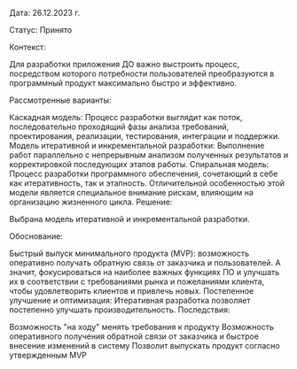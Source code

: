 Дата: 26.12.2023 г.

Статус: Принято

Контекст:

Для разработки приложения ДО важно выстроить процесс, посредством которого потребности пользователей преобразуются в программный продукт максимально быстро и эффективно.

Рассмотренные варианты:

Каскадная модель: Процесс разработки выглядит как поток, последовательно проходящий фазы анализа требований, проектирования, реализации, тестирования, интеграции и поддержки.
Модель итеративной и инкрементальной разработки: Выполнение работ параллельно с непрерывным анализом полученных результатов и корректировкой последующих этапов работы.
Спиральная модель: Процесс разработки программного обеспечения, сочетающий в себе как итеративность, так и этапность. Отличительной особенностью этой модели является специальное внимание рискам, влияющим на организацию жизненного цикла.
Решение:

Выбрана модель итеративной и инкрементальной разработки.

Обоснование:

Быстрый выпуск минимального продукта (MVP): возможность оперативно получать обратную связь от заказчика и пользователей. А значит, фокусироваться на наиболее важных функциях ПО и улучшать их в соответствии с требованиями рынка и пожеланиями клиента, чтобы удовлетворить клиентов и привлечь новых.
Постепенное улучшение и оптимизация: Итеративная разработка позволяет постепенно улучшать производительность.
Последствия:

Возможность "на ходу" менять требования к продукту
Возможность оперативного получения обратной связи от заказчика и быстрое внесение изменений в систему
Позволит выпускать продукт согласно утвержденным MVP

